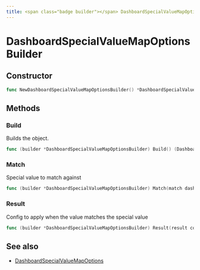 ```yaml
---
title: <span class="badge builder"></span> DashboardSpecialValueMapOptionsBuilder
---
```

# <span class="badge builder"></span> DashboardSpecialValueMapOptionsBuilder

## Constructor

```go
func NewDashboardSpecialValueMapOptionsBuilder() *DashboardSpecialValueMapOptionsBuilder
```
## Methods

### <span class="badge object-method"></span> Build

Builds the object.

```go
func (builder *DashboardSpecialValueMapOptionsBuilder) Build() (DashboardSpecialValueMapOptions, error)
```

### <span class="badge object-method"></span> Match

Special value to match against

```go
func (builder *DashboardSpecialValueMapOptionsBuilder) Match(match dashboard.SpecialValueMatch) *DashboardSpecialValueMapOptionsBuilder
```

### <span class="badge object-method"></span> Result

Config to apply when the value matches the special value

```go
func (builder *DashboardSpecialValueMapOptionsBuilder) Result(result cog.Builder[dashboard.ValueMappingResult]) *DashboardSpecialValueMapOptionsBuilder
```

## See also

 * <span class="badge object-type-struct"></span> [DashboardSpecialValueMapOptions](./object-DashboardSpecialValueMapOptions.md)
